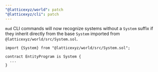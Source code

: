 ```yaml
---
"@latticexyz/world": patch
"@latticexyz/cli": patch
---
```


`mud` CLI commands will now recognize systems without a `System` suffix if they inherit directly from the base `System` imported from `@latticexyz/world/src/System.sol`.

```solidity
import {System} from "@latticexyz/world/src/System.sol";

contract EntityProgram is System {
  ...
}
```
